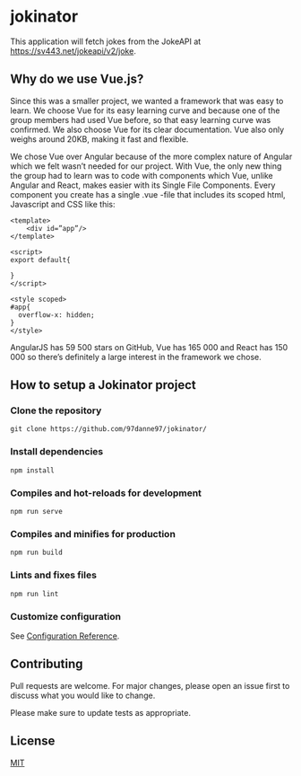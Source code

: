 # jokinator
This application will fetch jokes from the JokeAPI at https://sv443.net/jokeapi/v2/joke.

## Why do we use Vue.js?
Since this was a smaller project, we wanted a framework that was easy to learn. We choose Vue for its easy learning curve and because one of the group members had used Vue before, so that easy learning curve was confirmed. We also choose Vue for its clear documentation. Vue also only weighs around 20KB, making it fast and flexible.

We chose Vue over Angular because of the more complex nature of Angular which we felt wasn’t needed for our project. With Vue, the only new thing the group had to learn was to code with components which Vue, unlike Angular and React, makes easier with its Single File Components. Every component you create has a single .vue -file that includes its scoped html, Javascript and CSS like this:

```
<template>
	<div id=”app”/>
</template>

<script>
export default{
    
}
</script>

<style scoped>
#app{
  overflow-x: hidden;
}
</style>
```

AngularJS has 59 500 stars on GitHub, Vue has 165 000 and React has 150 000 so there’s definitely a large interest in the framework we chose.


## How to setup a Jokinator project

### Clone the repository
```
git clone https://github.com/97danne97/jokinator/
```

### Install dependencies
```
npm install
```

### Compiles and hot-reloads for development
```
npm run serve
```

### Compiles and minifies for production
```
npm run build
```

### Lints and fixes files
```
npm run lint
```

### Customize configuration
See [Configuration Reference](https://cli.vuejs.org/config/).


## Contributing
Pull requests are welcome. For major changes, please open an issue first to discuss what you would like to change.

Please make sure to update tests as appropriate.

## License
[MIT](LICENSE)
